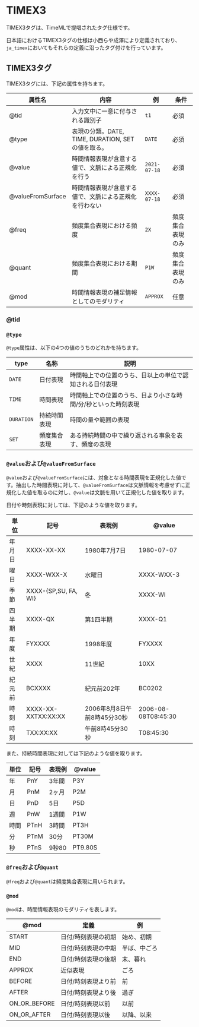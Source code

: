 # TIMEX3
TIMEX3タグは、TimeMLで提唱されたタグ仕様です。

日本語におけるTIMEX3タグの仕様は小西らや成澤により定義されており、`ja_timex`においてもそれらの定義に沿ったタグ付けを行っています。

## TIMEX3タグ
TIMEX3タグには、下記の属性を持ちます。

| 属性名            | 内容                                                   | 例           | 条件             |
| ----------------- | ------------------------------------------------------ | ------------ | ---------------- |
| @tid              | 入力文中に一意に付与される識別子                       | `t1`         | 必須             |
| @type             | 表現の分類。DATE, TIME, DURATION, SETの値を取る。      | `DATE`       | 必須             |
| @value            | 時間情報表現が含意する値で、文脈による正規化を行う     | `2021-07-18` | 必須             |
| @valueFromSurface | 時間情報表現が含意する値で、文脈による正規化を行わない | `XXXX-07-18` | 必須             |
| @freq             | 頻度集合表現における頻度                               | `2X`         | 頻度集合表現のみ |
| @quant            | 頻度集合表現における期間                               | `P1W`        | 頻度集合表現のみ |
| @mod              | 時間情報表現の補足情報としてのモダリティ               | `APPROX`     | 任意             |

### @tid


### `@type`
`@type`属性は、以下の4つの値のうちのどれかを持ちます。

| type       | 名称         | 説明                                                           |
| ---------- | ------------ | -------------------------------------------------------------- |
| `DATE`     | 日付表現     | 時間軸上での位置のうち、日以上の単位で認知される日付表現       |
| `TIME`     | 時間表現     | 時間軸上での位置のうち、日より小さな時間/分/秒といった時刻表現 |
| `DURATION` | 持続時間表現 | 時間の量や範囲の表現                                           |
| `SET`      | 頻度集合表現 | ある持続時間の中で繰り返される事象を表す、頻度の表現           |

### `@value`および`@valueFromSurface`
`@value`および`@valueFromSurface`には、対象となる時間表現を正規化した値です。抽出した時間表現に対して、`@valueFromSurface`は文脈情報を考慮せずに正規化した値を取るのに対し、`@value`は文脈を用いて正規化した値を取ります。


日付や時刻表現に対しては、下記のような値を取ります。

| 単位   | 記号                 | 表現例                      | @value              |
| ------ | -------------------- | --------------------------- | ------------------- |
| 年月日 | XXXX-XX-XX           | 1980年7月7日                | 1980-07-07          |
| 曜日   | XXXX-WXX-X           | 水曜日                      | XXXX-WXX-3          |
| 季節   | XXXX-{SP,SU, FA, WI} | 冬                          | XXXX-WI             |
| 四半期 | XXXX-QX              | 第1四半期                   | XXXX-Q1             |
| 年度   | FYXXXX               | 1998年度                    | FYXXXX              |
| 世紀   | XXXX                 | 11世紀                      | 10XX                |
| 紀元前 | BCXXXX               | 紀元前202年                 | BC0202              |
| 時刻   | XXXX-XX-XXTXX:XX:XX  | 2006年8月8日午前8時45分30秒 | 2006-08-08T08:45:30 |
| 時刻   | TXX:XX:XX            | 午前8時45分30秒             | T08:45:30           |

また、持続時間表現に対しては下記のような値を取ります。

| 単位 | 記号 | 表現例 | @value  |
| ---- | ---- | ------ | ------- |
| 年   | PnY  | 3年間  | P3Y     |
| 月   | PnM  | 2ヶ月  | P2M     |
| 日   | PnD  | 5日    | P5D     |
| 週   | PnW  | 1週間  | P1W     |
| 時間 | PTnH | 3時間  | PT3H    |
| 分   | PTnM | 30分   | PT30M   |
| 秒   | PTnS | 9秒80  | PT9.80S |


### `@freq`および`@quant`
`@freq`および`@quant`は頻度集合表現に用いられます。


### `@mod`
`@mod`は、時間情報表現のモダリティを表します。

| @mod         | 定義                | 例           |
| ------------ | ------------------- | ------------ |
| START        | 日付/時刻表現の初期 | 始め、初期   |
| MID          | 日付/時刻表現の中期 | 半ば、中ごろ |
| END          | 日付/時刻表現の後期 | 末、暮れ     |
| APPROX       | 近似表現            | ごろ         |
| BEFORE       | 日付/時刻表現より前 | 前           |
| AFTER        | 日付/時刻表現より後 | 過ぎ         |
| ON_OR_BEFORE | 日付/時刻表現以前   | 以前         |
| ON_OR_AFTER  | 日付/時刻表現以後   | 以降、以来   |
